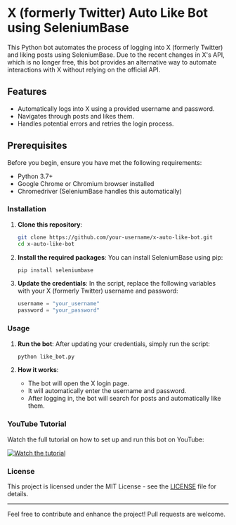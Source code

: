
# X (formerly Twitter) Auto Like Bot using SeleniumBase

This Python bot automates the process of logging into X (formerly Twitter) and liking posts using SeleniumBase. Due to the recent changes in X's API, which is no longer free, this bot provides an alternative way to automate interactions with X without relying on the official API.

## Features
- Automatically logs into X using a provided username and password.
- Navigates through posts and likes them.
- Handles potential errors and retries the login process.

## Prerequisites

Before you begin, ensure you have met the following requirements:
- Python 3.7+
- Google Chrome or Chromium browser installed
- Chromedriver (SeleniumBase handles this automatically)

### Installation

1. **Clone this repository**:
   ```bash
   git clone https://github.com/your-username/x-auto-like-bot.git
   cd x-auto-like-bot
   ```

2. **Install the required packages**:
   You can install SeleniumBase using pip:
   ```bash
   pip install seleniumbase
   ```

3. **Update the credentials**:
   In the script, replace the following variables with your X (formerly Twitter) username and password:
   ```python
   username = "your_username"
   password = "your_password"
   ```

### Usage

1. **Run the bot**:
   After updating your credentials, simply run the script:
   ```bash
   python like_bot.py
   ```

2. **How it works**:
   - The bot will open the X login page.
   - It will automatically enter the username and password.
   - After logging in, the bot will search for posts and automatically like them.

### YouTube Tutorial

Watch the full tutorial on how to set up and run this bot on YouTube:

[![Watch the tutorial](https://img.youtube.com/vi/C70jwFemBFs/maxresdefault.jpg)](https://www.youtube.com/watch?v=C70jwFemBFs)


### License

This project is licensed under the MIT License - see the [LICENSE](LICENSE) file for details.

---

Feel free to contribute and enhance the project! Pull requests are welcome.
